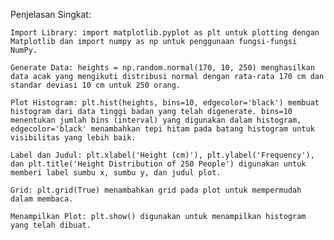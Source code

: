 Penjelasan Singkat:

    Import Library: import matplotlib.pyplot as plt untuk plotting dengan Matplotlib dan import numpy as np untuk penggunaan fungsi-fungsi NumPy.

    Generate Data: heights = np.random.normal(170, 10, 250) menghasilkan data acak yang mengikuti distribusi normal dengan rata-rata 170 cm dan standar deviasi 10 cm untuk 250 orang.

    Plot Histogram: plt.hist(heights, bins=10, edgecolor='black') membuat histogram dari data tinggi badan yang telah digenerate. bins=10 menentukan jumlah bins (interval) yang digunakan dalam histogram, edgecolor='black' menambahkan tepi hitam pada batang histogram untuk visibilitas yang lebih baik.

    Label dan Judul: plt.xlabel('Height (cm)'), plt.ylabel('Frequency'), dan plt.title('Height Distribution of 250 People') digunakan untuk memberi label sumbu x, sumbu y, dan judul plot.

    Grid: plt.grid(True) menambahkan grid pada plot untuk mempermudah dalam membaca.

    Menampilkan Plot: plt.show() digunakan untuk menampilkan histogram yang telah dibuat.